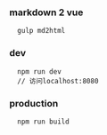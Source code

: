 ### markdown 2 vue
```
  gulp md2html
```

### dev
```
  npm run dev
  // 访问localhost:8080
```

### production
```
  npm run build
```
